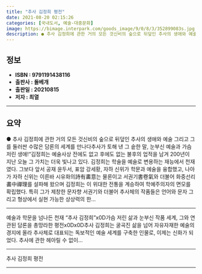 ```yaml
---
title: "추사 김정희 평전"
date: 2021-08-20 02:15:26
categories: [국내도서, 예술-대중문화]
image: https://bimage.interpark.com/goods_image/9/0/8/3/352899083s.jpg
description: ● 추사 김정희에 관한 거의 모든 것신비의 숲으로 뒤덮인 추사의 생애와 예술 그리고 그를 둘러싼 수많은 담론의 세계를 만나다추사가 토해 낸 그 숱한 말, 눈부신 예술과 가슴 저린 생애!“김정희는 예술사상 전에도 없고 후에도 없는 불후의 업적을 남겨 200년이 지난 오늘 그 가치는 더욱
---
```


## **정보**

- **ISBN : 9791191438116**
- **출판사 : 돌베개**
- **출판일 : 20210815**
- **저자 : 최열**

------



## **요약**

●  추사 김정희에 관한 거의 모든 것신비의 숲으로 뒤덮인 추사의 생애와 예술 그리고 그를 둘러싼 수많은 담론의 세계를 만나다추사가 토해 낸 그 숱한 말, 눈부신 예술과 가슴 저린 생애!“김정희는 예술사상 전에도 없고 후에도 없는 불후의 업적을 남겨 200년이 지난 오늘 그 가치는 더욱 빛나고 있다. 김정희는 학술을 예술로 변용하는 재능에서 천재였다. 그보다 앞서 공재 윤두서, 표암 강세황, 자하 신위가 학문과 예술을 융합했고, 나아가 자하 신위는 이른바 시유화의詩有畵意는 물론이고 서권기書卷氣와 더불어 화중선리畵中禪理를 설파해 왔으며 김정희는 이 위대한 전통을 계승하여 학예주의자의 면모를 확립했다. 특히 그가 제창한 문자향 서권기와 더불어 추사체의 작품들은 언어와 문자 그리고 형상에서 실현 가능한 상상력의 한...

------

예술과 학문을 넘나든 천재 “추사 김정희”x0D가슴 저린 삶과 눈부신 작품 세계, 그와 연관된 담론을 총망라한 평전x0Dx0D추사 김정희는 굴곡진 삶을 넘어 자유자재한 예술의 경지에 올라 추사체로 대표되는 독보적인 예술 세계를 구축한 인물로, 이제는 신화가 되었다. 추사에 관한 헤아릴 수 없이... 

------


추사 김정희 평전 

------



